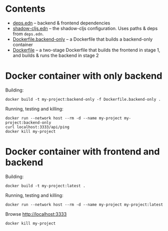# Contents

- [deps.edn](deps.edn) – backend & frontend dependencies
- [shadow-cljs.edn](shadow-cljs.edn) – the shadow-cljs configuration. Uses paths & deps from `deps.edn`.
- [Dockerfile.backend-only](Dockerfile.backend-only) – a Dockerfile that builds a backend-only container
- [Dockerfile](Dockerfile) – a two-stage Dockerfile that builds the frontend in stage 1, and builds & runs the backend in stage 2

# Docker container with only backend

Building:

```
docker build -t my-project:backend-only -f Dockerfile.backend-only .
```

Running, testing and killing:

```
docker run --network host --rm -d --name my-project my-project:backend-only
curl localhost:3333/api/ping
docker kill my-project
```

# Docker container with frontend and backend

Building:

```
docker build -t my-project:latest .
```

Running, testing and killing:

```
docker run --network host --rm -d --name my-project my-project:latest
```

Browse <http://localhost:3333>

```
docker kill my-project
```
